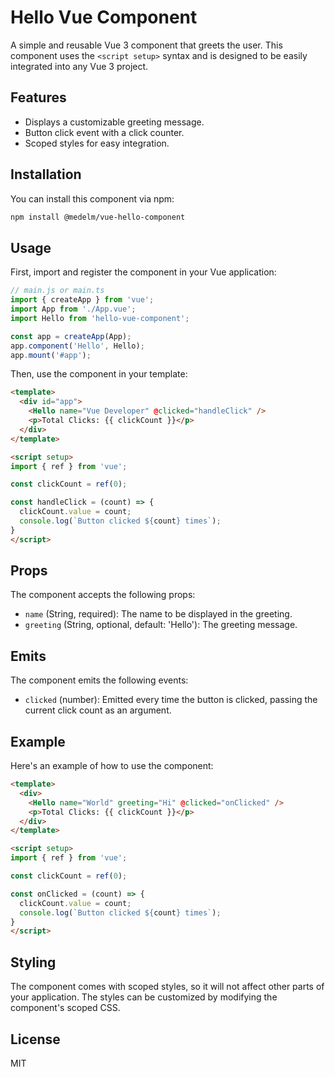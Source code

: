 # Hello Vue Component

A simple and reusable Vue 3 component that greets the user. This component uses the `<script setup>` syntax and is designed to be easily integrated into any Vue 3 project.

## Features

- Displays a customizable greeting message.
- Button click event with a click counter.
- Scoped styles for easy integration.

## Installation

You can install this component via npm:

```bash
npm install @medelm/vue-hello-component
```

## Usage

First, import and register the component in your Vue application:

```javascript
// main.js or main.ts
import { createApp } from 'vue';
import App from './App.vue';
import Hello from 'hello-vue-component';

const app = createApp(App);
app.component('Hello', Hello);
app.mount('#app');
```

Then, use the component in your template:

```html
<template>
  <div id="app">
    <Hello name="Vue Developer" @clicked="handleClick" />
    <p>Total Clicks: {{ clickCount }}</p>
  </div>
</template>

<script setup>
import { ref } from 'vue';

const clickCount = ref(0);

const handleClick = (count) => {
  clickCount.value = count;
  console.log(`Button clicked ${count} times`);
}
</script>
```

## Props

The component accepts the following props:

- `name` (String, required): The name to be displayed in the greeting.
- `greeting` (String, optional, default: 'Hello'): The greeting message.

## Emits

The component emits the following events:

- `clicked` (number): Emitted every time the button is clicked, passing the current click count as an argument.

## Example

Here's an example of how to use the component:

```html
<template>
  <div>
    <Hello name="World" greeting="Hi" @clicked="onClicked" />
    <p>Total Clicks: {{ clickCount }}</p>
  </div>
</template>

<script setup>
import { ref } from 'vue';

const clickCount = ref(0);

const onClicked = (count) => {
  clickCount.value = count;
  console.log(`Button clicked ${count} times`);
}
</script>
```

## Styling

The component comes with scoped styles, so it will not affect other parts of your application. The styles can be customized by modifying the component's scoped CSS.

## License

MIT
